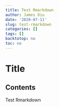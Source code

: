 ```yaml
---
title: Test Rmarkdown
author: James Diu
date: '2020-07-11'
slug: test-rmarkdown
categories: []
tags: []
backtotop: no
toc: no
---
```


# Title

<!-- toc -->

## Contents

Test Rmarkdown
